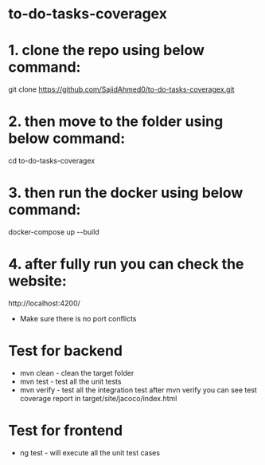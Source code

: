 # to-do-tasks-coveragex

# 1. clone the repo using below command:

git clone https://github.com/SajidAhmed0/to-do-tasks-coveragex.git

# 2. then move to the folder using below command:

cd to-do-tasks-coveragex

# 3. then run the docker using below command:

docker-compose up --build

# 4. after fully run you can check the website:

http://localhost:4200/

- Make sure there is no port conflicts

# Test for backend

- mvn clean - clean the target folder
- mvn test - test all the unit tests
- mvn verify - test all the integration test
  after mvn verify you can see test coverage report in target/site/jacoco/index.html

# Test for frontend

- ng test - will execute all the unit test cases
